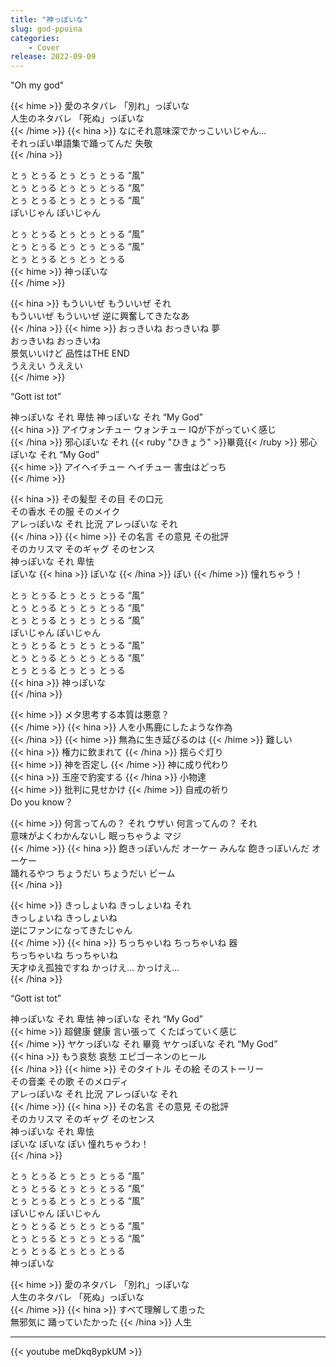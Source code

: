 ```yaml
---
title: "神っぽいな"
slug: god-ppoina
categories:
    - Cover
release: 2022-09-09
---
```


"Oh my god"

{{< hime >}}
愛のネタバレ 「別れ」っぽいな  
人生のネタバレ 「死ぬ」っぽいな  
{{< /hime >}}
{{< hina >}}
なにそれ意味深でかっこいいじゃん…  
それっぽい単語集で踊ってんだ 失敬  
{{< /hina >}}

とぅ とぅる とぅ とぅ とぅる “風”  
とぅ とぅる とぅ とぅ とぅる “風”  
とぅ とぅる とぅ とぅ とぅる “風”  
ぽいじゃん ぽいじゃん  

とぅ とぅる とぅ とぅ とぅる “風”  
とぅ とぅる とぅ とぅ とぅる “風”  
とぅ とぅる とぅ とぅ とぅる  
{{< hime >}}
神っぽいな  
{{< /hime >}}

{{< hina >}}
もういいぜ もういいぜ それ  
もういいぜ もういいぜ 逆に興奮してきたなあ  
{{< /hina >}}
{{< hime >}}
おっきいね おっきいね 夢  
おっきいね おっきいね  
景気いいけど 品性はTHE END  
うええい うええい  
{{< /hime >}}

“Gott ist tot”  

神っぽいな それ 卑怯 神っぽいな それ “My God”  
{{< hina >}}
アイウォンチュー ウォンチュー IQが下がっていく感じ  
{{< /hina >}}
邪心ぽいな それ {{< ruby "ひきょう" >}}畢竟{{< /ruby >}} 邪心ぽいな それ “My God”  
{{< hime >}}
アイヘイチュー ヘイチュー 害虫はどっち  
{{< /hime >}}

{{< hina >}}
その髪型 その目 その口元  
その香水 その服 そのメイク  
アレっぽいな それ 比況 アレっぽいな それ  
{{< /hina >}}
{{< hime >}}
その名言 その意見 その批評  
そのカリスマ そのギャグ そのセンス  
神っぽいな それ 卑怯  
ぽいな 
{{< hina >}}
ぽいな 
{{< /hina >}}
ぽい 
{{< /hime >}}
憧れちゃう！  

とぅ とぅる とぅ とぅ とぅる “風”  
とぅ とぅる とぅ とぅ とぅる “風”  
とぅ とぅる とぅ とぅ とぅる “風”  
ぽいじゃん ぽいじゃん  
とぅ とぅる とぅ とぅ とぅる “風”  
とぅ とぅる とぅ とぅ とぅる “風”  
とぅ とぅる とぅ とぅ とぅる  
{{< hina >}}
神っぽいな  
{{< /hina >}}

{{< hime >}}
メタ思考する本質は悪意？  
{{< /hime >}}
{{< hina >}}
人を小馬鹿にしたような作為  
{{< /hina >}}
{{< hime >}}
無為に生き延びるのは 
{{< /hime >}}
難しい  
{{< hina >}}
権力に飲まれて 
{{< /hina >}}
揺らぐ灯り  
{{< hime >}}
神を否定し 
{{< /hime >}}
神に成り代わり  
{{< hina >}}
玉座で豹変する 
{{< /hina >}}
小物達  
{{< hime >}}
批判に見せかけ 
{{< /hime >}}
自戒の祈り  
Do you know？  

{{< hime >}}
何言ってんの？ それ ウザい 何言ってんの？ それ  
意味がよくわかんないし 眠っちゃうよ マジ  
{{< /hime >}}
{{< hina >}}
飽きっぽいんだ オーケー みんな 飽きっぽいんだ オーケー  
踊れるやつ ちょうだい ちょうだい ビーム  
{{< /hina >}}

{{< hime >}}
きっしょいね きっしょいね それ  
きっしょいね きっしょいね  
逆にファンになってきたじゃん  
{{< /hime >}}
{{< hina >}}
ちっちゃいね ちっちゃいね 器  
ちっちゃいね ちっちゃいね  
天才ゆえ孤独ですね かっけえ… かっけえ…  
{{< /hina >}}

“Gott ist tot”  

神っぽいな それ 卑怯 神っぽいな それ “My God”  
{{< hime >}}
超健康 健康 言い張って くたばっていく感じ  
{{< /hime >}}
ヤケっぽいな それ 畢竟 ヤケっぽいな それ “My God”  
{{< hina >}}
もう哀愁 哀愁 エピゴーネンのヒール  
{{< /hina >}}
{{< hime >}}
そのタイトル その絵 そのストーリー  
その音楽 その歌 そのメロディ  
アレっぽいな それ 比況 アレっぽいな それ  
{{< /hime >}}
{{< hina >}}
その名言 その意見 その批評  
そのカリスマ そのギャグ そのセンス  
神っぽいな それ 卑怯  
ぽいな ぽいな ぽい 憧れちゃうわ！  
{{< /hina >}}

とぅ とぅる とぅ とぅ とぅる “風”  
とぅ とぅる とぅ とぅ とぅる “風”  
とぅ とぅる とぅ とぅ とぅる “風”  
ぽいじゃん ぽいじゃん  
とぅ とぅる とぅ とぅ とぅる “風”  
とぅ とぅる とぅ とぅ とぅる “風”  
とぅ とぅる とぅ とぅ とぅる  
神っぽいな  

{{< hime >}}
愛のネタバレ 「別れ」っぽいな  
人生のネタバレ 「死ぬ」っぽいな  
{{< /hime >}}
{{< hina >}}
すべて理解して患った  
無邪気に 踊っていたかった 
{{< /hina >}}
人生  

---

{{< youtube meDkq8ypkUM >}}